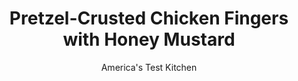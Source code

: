 ---
layout: ../../layouts/MarkdownPostLayout.astro
title: Pretzel-Crusted Chicken Fingers with Honey Mustard
author: America's Test Kitchen
pubDate: 2023-03-15
description: "Chicken tenderloins cook quickly, and there is no faster sauce than honey mustard."
image_url: https://res.cloudinary.com/hksqkdlah/image/upload/ar_1:1,c_fill,dpr_2.0,f_auto,fl_lossy.progressive.strip_profile,g_faces:auto,q_auto:low,w_344/20911_sfs-pretzel-crusted-chicken-fingers-with-mustard-sauce-015
tags: ["Main Courses","Chicken","Weeknight"]
calories: 3850
protein: 35
carbohydrates: 87
fats: 
fiber: 5
ingredients: ["6 ounces thin, pretzel sticks","1/2 cup, all-purpose flour","2 , large eggs","2 tablespoons plus 1/2 cup, Dijon mustard","3 tablespoons, honey","1 1/2 pounds, chicken tenderloins, trimmed",", Salt and pepper","6 tablespoons, vegetable oil"]
serves: 4
time: "30 minutes"
instructions: ["Process pretzels in food processor until finely ground, about 20 seconds (you should have about 1 1/2 cups crumbs); transfer to shallow dish. Spread flour in second shallow dish. Beat eggs and 2 tablespoons mustard in third shallow dish. Whisk remaining 1/2 cup mustard with honey in bowl and set aside.","Pat chicken dry with paper towels and season with salt and pepper. Dredge chicken in flour, dip in egg mixture, then coat with pretzel crumbs, pressing gently to adhere.","Heat 3 tablespoons oil in 12-inch nonstick skillet over medium-high heat until shimmering. Cook half of tenderloins until golden brown and cooked through, about 5 minutes per side, adjusting heat if crust begins to burn. Transfer to paper towel–lined plate, discard oil, and wipe out skillet with paper towels. Repeat with remaining 3 tablespoons oil and remaining tenderloins. Serve tenderloins with honey mustard."]
nutrition: ["590 mg Potassium","523 mg Phosphorus","89 mg Calcium","5 mg Iron","78 mg Magnesium","1760 mg Sodium","2 mg Zinc","52 g Fat","13 mg Niacin (B3)","28 g Monounsaturated","10 g Polyunsaturated","2 mg Vitamin C","162 mg Cholesterol","7 g Saturated","5 g Fiber","24 µg Folic acid","110 µg Folate (food)","15 g Sugars","28 µg Vitamin K","147 g Water","87 g Carbs","151 µg Folate equivalent (total)","35 g Protein","5 mg Vitamin E","42 µg Vitamin A","962 kcal Energy","12 g Sugars, added","3850 calories"]
notes: "Use the thinner pretzel sticks, not the thicker rods, for this recipe."
---